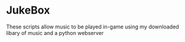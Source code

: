 # JukeBox
These scripts allow music to be played in-game using my downloaded libary of music and a python webserver